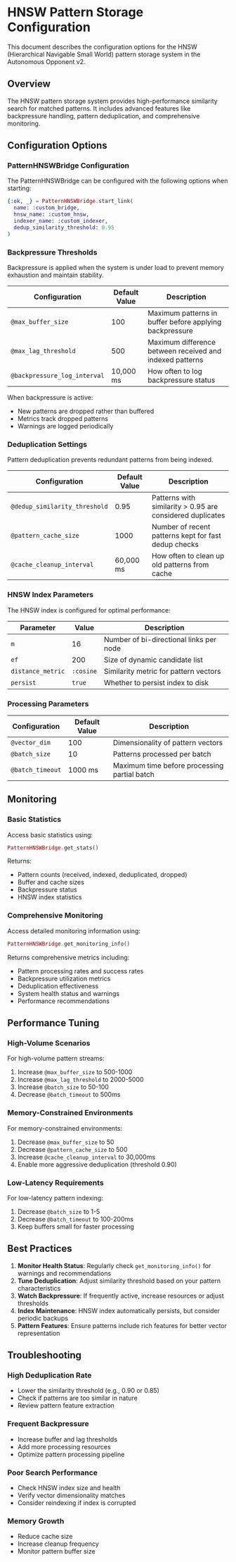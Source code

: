 # HNSW Pattern Storage Configuration

This document describes the configuration options for the HNSW (Hierarchical Navigable Small World) pattern storage system in the Autonomous Opponent v2.

## Overview

The HNSW pattern storage system provides high-performance similarity search for matched patterns. It includes advanced features like backpressure handling, pattern deduplication, and comprehensive monitoring.

## Configuration Options

### PatternHNSWBridge Configuration

The PatternHNSWBridge can be configured with the following options when starting:

```elixir
{:ok, _} = PatternHNSWBridge.start_link(
  name: :custom_bridge,
  hnsw_name: :custom_hnsw,
  indexer_name: :custom_indexer,
  dedup_similarity_threshold: 0.95
)
```

### Backpressure Thresholds

Backpressure is applied when the system is under load to prevent memory exhaustion and maintain stability.

| Configuration | Default Value | Description |
|--------------|---------------|-------------|
| `@max_buffer_size` | 100 | Maximum patterns in buffer before applying backpressure |
| `@max_lag_threshold` | 500 | Maximum difference between received and indexed patterns |
| `@backpressure_log_interval` | 10,000 ms | How often to log backpressure status |

When backpressure is active:
- New patterns are dropped rather than buffered
- Metrics track dropped patterns
- Warnings are logged periodically

### Deduplication Settings

Pattern deduplication prevents redundant patterns from being indexed.

| Configuration | Default Value | Description |
|--------------|---------------|-------------|
| `@dedup_similarity_threshold` | 0.95 | Patterns with similarity > 0.95 are considered duplicates |
| `@pattern_cache_size` | 1000 | Number of recent patterns kept for fast dedup checks |
| `@cache_cleanup_interval` | 60,000 ms | How often to clean up old patterns from cache |

### HNSW Index Parameters

The HNSW index is configured for optimal performance:

| Parameter | Value | Description |
|-----------|-------|-------------|
| `m` | 16 | Number of bi-directional links per node |
| `ef` | 200 | Size of dynamic candidate list |
| `distance_metric` | `:cosine` | Similarity metric for pattern vectors |
| `persist` | `true` | Whether to persist index to disk |

### Processing Parameters

| Configuration | Default Value | Description |
|--------------|---------------|-------------|
| `@vector_dim` | 100 | Dimensionality of pattern vectors |
| `@batch_size` | 10 | Patterns processed per batch |
| `@batch_timeout` | 1000 ms | Maximum time before processing partial batch |

## Monitoring

### Basic Statistics

Access basic statistics using:
```elixir
PatternHNSWBridge.get_stats()
```

Returns:
- Pattern counts (received, indexed, deduplicated, dropped)
- Buffer and cache sizes
- Backpressure status
- HNSW index statistics

### Comprehensive Monitoring

Access detailed monitoring information using:
```elixir
PatternHNSWBridge.get_monitoring_info()
```

Returns comprehensive metrics including:
- Pattern processing rates and success rates
- Backpressure utilization metrics
- Deduplication effectiveness
- System health status and warnings
- Performance recommendations

## Performance Tuning

### High-Volume Scenarios

For high-volume pattern streams:
1. Increase `@max_buffer_size` to 500-1000
2. Increase `@max_lag_threshold` to 2000-5000
3. Increase `@batch_size` to 50-100
4. Decrease `@batch_timeout` to 500ms

### Memory-Constrained Environments

For memory-constrained environments:
1. Decrease `@max_buffer_size` to 50
2. Decrease `@pattern_cache_size` to 500
3. Increase `@cache_cleanup_interval` to 30,000ms
4. Enable more aggressive deduplication (threshold 0.90)

### Low-Latency Requirements

For low-latency pattern indexing:
1. Decrease `@batch_size` to 1-5
2. Decrease `@batch_timeout` to 100-200ms
3. Keep buffers small for faster processing

## Best Practices

1. **Monitor Health Status**: Regularly check `get_monitoring_info()` for warnings and recommendations
2. **Tune Deduplication**: Adjust similarity threshold based on your pattern characteristics
3. **Watch Backpressure**: If frequently active, increase resources or adjust thresholds
4. **Index Maintenance**: HNSW index automatically persists, but consider periodic backups
5. **Pattern Features**: Ensure patterns include rich features for better vector representation

## Troubleshooting

### High Deduplication Rate
- Lower the similarity threshold (e.g., 0.90 or 0.85)
- Check if patterns are too similar in nature
- Review pattern feature extraction

### Frequent Backpressure
- Increase buffer and lag thresholds
- Add more processing resources
- Optimize pattern processing pipeline

### Poor Search Performance
- Check HNSW index size and health
- Verify vector dimensionality matches
- Consider reindexing if index is corrupted

### Memory Growth
- Reduce cache size
- Increase cleanup frequency
- Monitor pattern buffer size